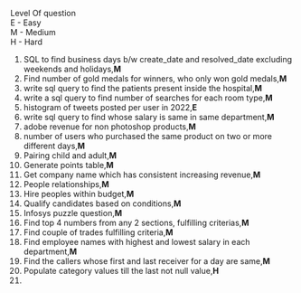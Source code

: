 Level Of question  
E - Easy  
M - Medium  
H - Hard  

1. SQL to find business days b/w create_date and resolved_date excluding weekends and holidays,**M**  
2. Find number of gold medals for winners, who only won gold medals,**M**  
3. write sql query to find the patients present inside the hospital,**M**  
4. write a sql query to find number of searches for each room type,**M**  
5. histogram of tweets posted per user in 2022,**E**
6. write sql query to find whose salary is same in same department,**M**  
7. adobe revenue for non photoshop products,**M**  
8. number of users who purchased the same product on two or more different days,**M**  
9. Pairing child and adult,**M**  
10. Generate points table,**M**  
11. Get company name which has consistent increasing revenue,**M**  
12. People relationships,**M**  
13. Hire peoples within budget,**M**  
14. Qualify candidates based on conditions,**M**  
15. Infosys puzzle question,**M**  
16. Find top 4 numbers from any 2 sections, fulfilling criterias,**M** 
17. Find couple of trades fulfilling criteria,**M** 
18. Find employee names with highest and lowest salary in each department,**M**  
19. Find the callers whose first and last receiver for a day are same,**M**  
20. Populate category values till the last not null value,**H** 
21.  